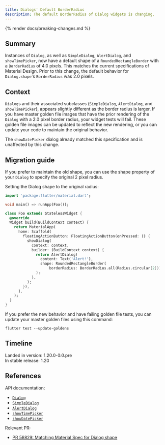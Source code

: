 ```yaml
---
title: Dialogs' Default BorderRadius
description: The default BorderRadius of Dialog widgets is changing.
---
```


{% render docs/breaking-changes.md %}

## Summary

Instances of `Dialog`, as well as
`SimpleDialog`, `AlertDialog`, and `showTimePicker`,
now have a default shape of a `RoundedRectangleBorder`
with a `BorderRadius` of 4.0 pixels.
This matches the current specifications of Material Design.
Prior to this change, the default behavior for
`Dialog.shape`'s `BorderRadius` was 2.0 pixels.

## Context

`Dialog`s and their associated subclasses
(`SimpleDialog`, `AlertDialog`, and `showTimePicker`), appears
slightly different as the border radius is larger.
If you have master golden file images that have the
prior rendering of the `Dialog` with a 2.0 pixel border radius,
your widget tests will fail.
These golden file images can be updated to reflect the new rendering,
or you can update your code to maintain the original behavior.

The `showDatePicker` dialog already matched
this specification and is unaffected by this change.

## Migration guide

If you prefer to maintain the old shape, you can use
the shape property of your `Dialog` to specify the original 2 pixel radius.

Setting the Dialog shape to the original radius:

```dart
import 'package:flutter/material.dart';

void main() => runApp(Foo());

class Foo extends StatelessWidget {
  @override
  Widget build(BuildContext context) {
    return MaterialApp(
      home: Scaffold(
        floatingActionButton: FloatingActionButton(onPressed: () {
          showDialog(
            context: context,
            builder: (BuildContext context) {
              return AlertDialog(
                content: Text('Alert!'),
                shape: RoundedRectangleBorder(
                    borderRadius: BorderRadius.all(Radius.circular(2))),
              );
            },
          );
        }),
      ),
    );
  }
}
```

If you prefer the new behavior and have failing golden file tests,
you can update your master golden files using this command:

```console
flutter test --update-goldens
```

## Timeline

Landed in version: 1.20.0-0.0.pre<br>
In stable release: 1.20

## References

API documentation:

* [`Dialog`][]
* [`SimpleDialog`][]
* [`AlertDialog`][]
* [`showTimePicker`][]
* [`showDatePicker`][]

Relevant PR:

* [PR 58829: Matching Material Spec for Dialog shape][]

[`Dialog`]: {{site.api}}/flutter/material/Dialog-class.html
[`SimpleDialog`]: {{site.api}}/flutter/material/SimpleDialog-class.html
[`AlertDialog`]: {{site.api}}/flutter/material/AlertDialog-class.html
[`showTimePicker`]: {{site.api}}/flutter/material/showTimePicker.html
[`showDatePicker`]: {{site.api}}/flutter/material/showDatePicker.html
[PR 58829: Matching Material Spec for Dialog shape]: {{site.repo.flutter}}/pull/58829
